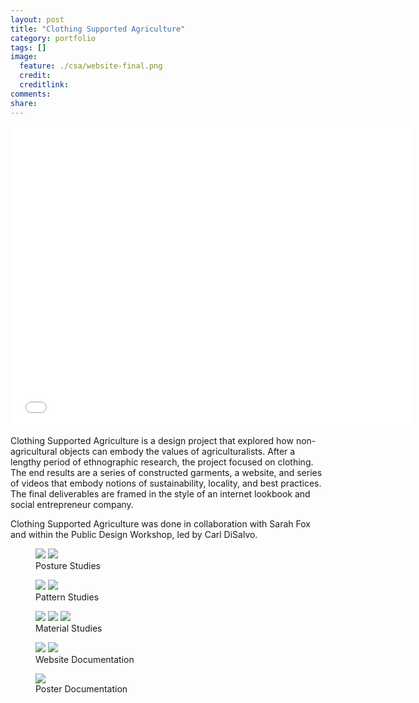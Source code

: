 ```yaml
---
layout: post
title: "Clothing Supported Agriculture"
category: portfolio
tags: []
image:
  feature: ./csa/website-final.png
  credit: 
  creditlink: 
comments: 
share: 
---
```


<iframe width="640" height="480" src="//www.youtube.com/embed/YvmsCC0fAP4" frameborder="0" ></iframe>

Clothing Supported Agriculture is a design project that explored how non-agricultural objects can embody the values of agriculturalists. After a lengthy period of ethnographic research, the project focused on clothing. The end results are a series of constructed garments, a website, and series of videos that embody notions of sustainability, locality, and best practices. The final deliverables are framed in the style of an internet lookbook and social entrepreneur company. 

Clothing Supported Agriculture was done in collaboration with Sarah Fox and within the Public Design Workshop, led by Carl DiSalvo.

<figure class="half">
	<img src="/images/csa/bending-study.png">
	<img src="/images/csa/kneeling-study.png">
	<figcaption>Posture Studies</figcaption>
</figure>

<figure class="half">
	<img src="/images/csa/shirt-pattern.png">
	<img src="/images/csa/pants-pattern.png">
	<figcaption>Pattern Studies</figcaption>
</figure>

<figure class="third">
	<img src="/images/csa/shirt-final.jpeg">
	<img src="/images/csa/pants-final.jpeg">
	<img src="/images/csa/pocket-final.png">
	<figcaption>Material Studies</figcaption>
</figure>

<figure class="half">
	<img src="/images/csa/website-final.png">
	<img src="/images/csa/website-detail.png">
	<figcaption>Website Documentation</figcaption>
</figure>

<figure>
	<img src="/images/csa/poster-detail.png">
	<figcaption>Poster Documentation</figcaption>
</figure>
